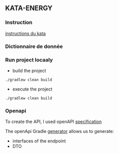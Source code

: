 ## KATA-ENERGY

### Instruction

[instructions du kata](documentation/instructions.md)

### Dictionnaire de donnée





### Run project locaaly

* build the project
```shell
./gradlew clean build
```
* execute the project
```shell
./gradlew clean build
```

### Openapi
To create the API, I used openAPI [specification](https://swagger.io/specification/)

The openApi Gradle [generator](https://github.com/OpenAPITools/openapi-generator/blob/master/modules/openapi-generator-gradle-plugin/README.adoc) allows us to generate:

- interfaces of the endpoint
- DTO